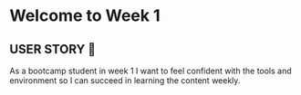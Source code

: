 # Welcome to Week 1

## **USER STORY** 📘

As a bootcamp student in week 1 I want to feel confident with the tools and environment so I can succeed in learning the content weekly.
